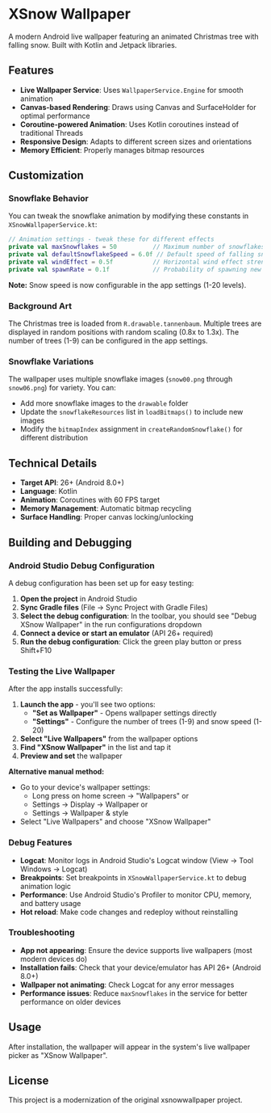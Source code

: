 # XSnow Wallpaper

A modern Android live wallpaper featuring an animated Christmas tree with falling snow. Built with Kotlin and Jetpack libraries.

## Features

- **Live Wallpaper Service**: Uses `WallpaperService.Engine` for smooth animation
- **Canvas-based Rendering**: Draws using Canvas and SurfaceHolder for optimal performance
- **Coroutine-powered Animation**: Uses Kotlin coroutines instead of traditional Threads
- **Responsive Design**: Adapts to different screen sizes and orientations
- **Memory Efficient**: Properly manages bitmap resources

## Customization

### Snowflake Behavior

You can tweak the snowflake animation by modifying these constants in `XSnowWallpaperService.kt`:

```kotlin
// Animation settings - tweak these for different effects
private val maxSnowflakes = 50          // Maximum number of snowflakes
private val defaultSnowflakeSpeed = 6.0f // Default speed of falling snow
private val windEffect = 0.5f           // Horizontal wind effect strength
private val spawnRate = 0.1f            // Probability of spawning new snowflake per frame
```

**Note:** Snow speed is now configurable in the app settings (1-20 levels).

### Background Art

The Christmas tree is loaded from `R.drawable.tannenbaum`. Multiple trees are displayed in random positions with random scaling (0.8x to 1.3x). The number of trees (1-9) can be configured in the app settings.

### Snowflake Variations

The wallpaper uses multiple snowflake images (`snow00.png` through `snow06.png`) for variety. You can:
- Add more snowflake images to the `drawable` folder
- Update the `snowflakeResources` list in `loadBitmaps()` to include new images
- Modify the `bitmapIndex` assignment in `createRandomSnowflake()` for different distribution

## Technical Details

- **Target API**: 26+ (Android 8.0+)
- **Language**: Kotlin
- **Animation**: Coroutines with 60 FPS target
- **Memory Management**: Automatic bitmap recycling
- **Surface Handling**: Proper canvas locking/unlocking

## Building and Debugging

### Android Studio Debug Configuration

A debug configuration has been set up for easy testing:

1. **Open the project** in Android Studio
2. **Sync Gradle files** (File → Sync Project with Gradle Files)
3. **Select the debug configuration**: In the toolbar, you should see "Debug XSnow Wallpaper" in the run configurations dropdown
4. **Connect a device or start an emulator** (API 26+ required)
5. **Run the debug configuration**: Click the green play button or press Shift+F10

### Testing the Live Wallpaper

After the app installs successfully:

1. **Launch the app** - you'll see two options:
   - **"Set as Wallpaper"** - Opens wallpaper settings directly
   - **"Settings"** - Configure the number of trees (1-9) and snow speed (1-20)
2. **Select "Live Wallpapers"** from the wallpaper options
3. **Find "XSnow Wallpaper"** in the list and tap it
4. **Preview and set** the wallpaper

**Alternative manual method:**
- Go to your device's wallpaper settings:
  - Long press on home screen → "Wallpapers" or
  - Settings → Display → Wallpaper or
  - Settings → Wallpaper & style
- Select "Live Wallpapers" and choose "XSnow Wallpaper"

### Debug Features

- **Logcat**: Monitor logs in Android Studio's Logcat window (View → Tool Windows → Logcat)
- **Breakpoints**: Set breakpoints in `XSnowWallpaperService.kt` to debug animation logic
- **Performance**: Use Android Studio's Profiler to monitor CPU, memory, and battery usage
- **Hot reload**: Make code changes and redeploy without reinstalling

### Troubleshooting

- **App not appearing**: Ensure the device supports live wallpapers (most modern devices do)
- **Installation fails**: Check that your device/emulator has API 26+ (Android 8.0+)
- **Wallpaper not animating**: Check Logcat for any error messages
- **Performance issues**: Reduce `maxSnowflakes` in the service for better performance on older devices

## Usage

After installation, the wallpaper will appear in the system's live wallpaper picker as "XSnow Wallpaper".

## License

This project is a modernization of the original xsnowwallpaper project. 